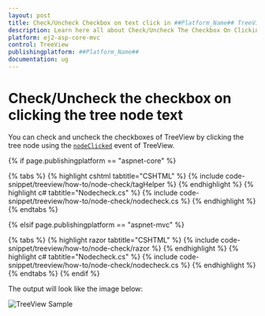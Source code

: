 ```yaml
---
layout: post
title: Check/Uncheck Checkbox on text click in ##Platform_Name## TreeView Control | Syncfusion
description: Learn here all about Check/Uncheck The Checkbox On Clicking The Tree Node Text in Syncfusion ##Platform_Name## TreeView control of syncfusion and more.
platform: ej2-asp-core-mvc
control: TreeView
publishingplatform: ##Platform_Name##
documentation: ug
---
```


# Check/Uncheck the checkbox on clicking the tree node text

You can check and uncheck the checkboxes of TreeView by clicking the tree node using the [`nodeClicked`](https://help.syncfusion.com/cr/aspnetcore-js2/syncfusion.ej2.navigations.treeview.html#Syncfusion_EJ2_Navigations_TreeView_NodeClicked) event of TreeView.

{% if page.publishingplatform == "aspnet-core" %}

{% tabs %}
{% highlight cshtml tabtitle="CSHTML" %}
{% include code-snippet/treeview/how-to/node-check/tagHelper %}
{% endhighlight %}
{% highlight c# tabtitle="Nodecheck.cs" %}
{% include code-snippet/treeview/how-to/node-check/nodecheck.cs %}
{% endhighlight %}
{% endtabs %}

{% elsif page.publishingplatform == "aspnet-mvc" %}

{% tabs %}
{% highlight razor tabtitle="CSHTML" %}
{% include code-snippet/treeview/how-to/node-check/razor %}
{% endhighlight %}
{% highlight c# tabtitle="Nodecheck.cs" %}
{% include code-snippet/treeview/how-to/node-check/nodecheck.cs %}
{% endhighlight %}
{% endtabs %}
{% endif %}



The output will look like the image below:

![TreeView Sample](../images/node-check.PNG)